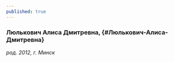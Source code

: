 ```yaml
---
published: true
---
```


### Люлькович Алиса Дмитревна,  {#Люлькович-Алиса-Дмитревна}

_род. 2012, г. Минск_



        
